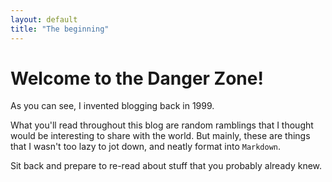 ```yaml
---
layout: default
title: "The beginning"
---
```



# Welcome to the Danger Zone!

As you can see, I invented blogging back in 1999.  

What you'll read throughout this blog are random ramblings that I thought would be interesting to share with the world. But mainly, these are things that I wasn't too lazy to  jot down, and neatly format into `Markdown`.

Sit back and prepare to re-read about stuff that you probably already knew.
